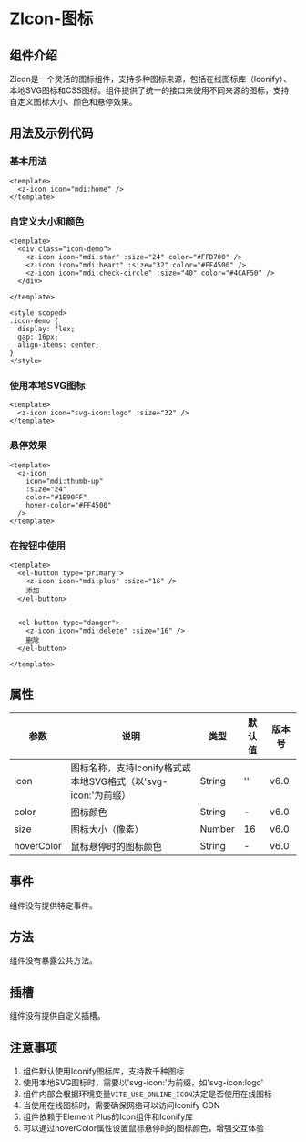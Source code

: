 # ZIcon-图标
## 组件介绍
ZIcon是一个灵活的图标组件，支持多种图标来源，包括在线图标库（Iconify）、本地SVG图标和CSS图标。组件提供了统一的接口来使用不同来源的图标，支持自定义图标大小、颜色和悬停效果。

## 用法及示例代码
### 基本用法
```vue
<template>
  <z-icon icon="mdi:home" />
</template>

```

### 自定义大小和颜色
```vue
<template>
  <div class="icon-demo">
    <z-icon icon="mdi:star" :size="24" color="#FFD700" />
    <z-icon icon="mdi:heart" :size="32" color="#FF4500" />
    <z-icon icon="mdi:check-circle" :size="40" color="#4CAF50" />
  </div>

</template>

<style scoped>
.icon-demo {
  display: flex;
  gap: 16px;
  align-items: center;
}
</style>

```

### 使用本地SVG图标
```vue
<template>
  <z-icon icon="svg-icon:logo" :size="32" />
</template>

```

### 悬停效果
```vue
<template>
  <z-icon 
    icon="mdi:thumb-up" 
    :size="24" 
    color="#1E90FF" 
    hover-color="#FF4500" 
  />
</template>

```

### 在按钮中使用
```vue
<template>
  <el-button type="primary">
    <z-icon icon="mdi:plus" :size="16" />
    添加
  </el-button>

  
  <el-button type="danger">
    <z-icon icon="mdi:delete" :size="16" />
    删除
  </el-button>

</template>

```

## 属性
| 参数 | 说明 | 类型 | 默认值 | 版本号 |
| --- | --- | --- | --- | --- |
| icon | 图标名称，支持Iconify格式或本地SVG格式（以'svg-icon:'为前缀） | String | '' | v6.0 |
| color | 图标颜色 | String | - | v6.0 |
| size | 图标大小（像素） | Number | 16 | v6.0 |
| hoverColor | 鼠标悬停时的图标颜色 | String | - | v6.0 |


## 事件
组件没有提供特定事件。

## 方法
组件没有暴露公共方法。

## 插槽
组件没有提供自定义插槽。

## 注意事项
1. 组件默认使用Iconify图标库，支持数千种图标
2. 使用本地SVG图标时，需要以'svg-icon:'为前缀，如'svg-icon:logo'
3. 组件内部会根据环境变量`VITE_USE_ONLINE_ICON`决定是否使用在线图标
4. 当使用在线图标时，需要确保网络可以访问Iconify CDN
5. 组件依赖于Element Plus的Icon组件和Iconify库
6. 可以通过hoverColor属性设置鼠标悬停时的图标颜色，增强交互体验

